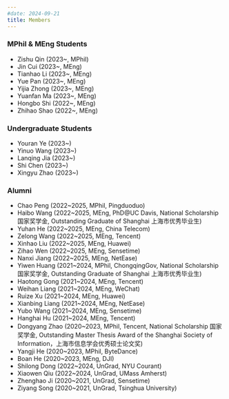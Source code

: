 ```yaml
---
#date: 2024-09-21
title: Members
---
```


### MPhil & MEng Students

- Zishu Qin (2023~, MPhil)
- Jin Cui (2023~, MEng)
- Tianhao Li (2023~, MEng)
- Yue Pan (2023~, MEng)
- Yijia Zhong (2023~, MEng)
- Yuanfan Ma (2023~, MEng)
- Hongbo Shi (2022~, MEng)
- Zhihao Shao (2022~, MEng)

### Undergraduate Students

- Youran Ye (2023~)
- Yinuo Wang (2023~)
- Lanqing Jia (2023~)
- Shi Chen (2023~)
- Xingyu Zhao (2023~)


### Alumni
- Chao Peng (2022~2025, MPhil, Pingduoduo)
- Haibo Wang (2022~2025, MEng, PhD@UC Davis, National Scholarship 国家奖学金, Outstanding Graduate of Shanghai 上海市优秀毕业生)
- Yuhan He (2022~2025, MEng, China Telecom)
- Zelong Wang (2022~2025, MEng, Tencent)
- Xinhao Liu (2022~2025, MEng, Huawei)
- Zihao Wen (2022~2025, MEng, Sensetime)
- Nanxi Jiang (2022~2025, MEng, NetEase)
- Yiwen Huang (2021~2024, MPhil, ChongqingGov, National Scholarship 国家奖学金, Outstanding Graduate of Shanghai 上海市优秀毕业生)
- Haotong Gong (2021~2024, MEng, Tencent)
- Weihan Liang (2021~2024, MEng, WeChat)
- Ruize Xu (2021~2024, MEng, Huawei)
- Xianbing Liang (2021~2024, MEng, NetEase)
- Yubo Wang (2021~2024, MEng, Sensetime)
- Hanghai Hu (2021~2024, MEng, Tencent)
- Dongyang Zhao (2020~2023, MPhil, Tencent, National Scholarship 国家奖学金, Outstanding Master Thesis Award of the Shanghai Society of Information，上海市信息学会优秀硕士论文奖)
- Yangji He (2020~2023, MPhil, ByteDance)
- Boan He (2020~2023, MEng, DJI)
- Shilong Dong (2022~2024, UnGrad, NYU Courant)
- Xiaowen Qiu (2022~2024, UnGrad, UMass Amherst)
- Zhenghao Ji (2020~2021, UnGrad, Sensetime)
- Ziyang Song (2020~2021, UnGrad, Tsinghua University)



